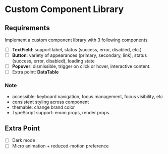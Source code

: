 # Custom Component Library
## Requirements 
Implement a custom component library with 3 following components

- [ ] **TextField**: support label, status (success, error, disabled, etc.)
- [ ] **Button**: variety of appearances (primary, secondary, link), status (success, error, disabled), loading state
- [ ] **Popover**: dismissible, trigger on click or hover, interactive content.
- [ ] Extra point: **DataTable**

### Note
- accessible: keyboard navigation, focus management, focus visibility, etc
- consistent styling across component
- themable: change brand color
- TypeScript support: enum props, render props.

## Extra Point
- [ ] Dark mode
- [ ] Micro animation + reduced-motion preference
